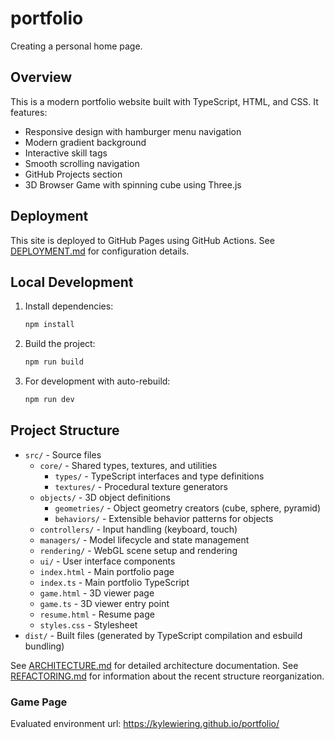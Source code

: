 # portfolio

Creating a personal home page.

## Overview

This is a modern portfolio website built with TypeScript, HTML, and CSS. It features:
- Responsive design with hamburger menu navigation
- Modern gradient background
- Interactive skill tags
- Smooth scrolling navigation
- GitHub Projects section
- 3D Browser Game with spinning cube using Three.js

## Deployment

This site is deployed to GitHub Pages using GitHub Actions. See [DEPLOYMENT.md](DEPLOYMENT.md) for configuration details.

## Local Development

1. Install dependencies:
   ```bash
   npm install
   ```

2. Build the project:
   ```bash
   npm run build
   ```

3. For development with auto-rebuild:
   ```bash
   npm run dev
   ```

## Project Structure

- `src/` - Source files
  - `core/` - Shared types, textures, and utilities
    - `types/` - TypeScript interfaces and type definitions
    - `textures/` - Procedural texture generators
  - `objects/` - 3D object definitions
    - `geometries/` - Object geometry creators (cube, sphere, pyramid)
    - `behaviors/` - Extensible behavior patterns for objects
  - `controllers/` - Input handling (keyboard, touch)
  - `managers/` - Model lifecycle and state management
  - `rendering/` - WebGL scene setup and rendering
  - `ui/` - User interface components
  - `index.html` - Main portfolio page
  - `index.ts` - Main portfolio TypeScript
  - `game.html` - 3D viewer page
  - `game.ts` - 3D viewer entry point
  - `resume.html` - Resume page
  - `styles.css` - Stylesheet
- `dist/` - Built files (generated by TypeScript compilation and esbuild bundling)

See [ARCHITECTURE.md](ARCHITECTURE.md) for detailed architecture documentation.
See [REFACTORING.md](REFACTORING.md) for information about the recent structure reorganization.

### Game Page
Evaluated environment url: https://kylewiering.github.io/portfolio/